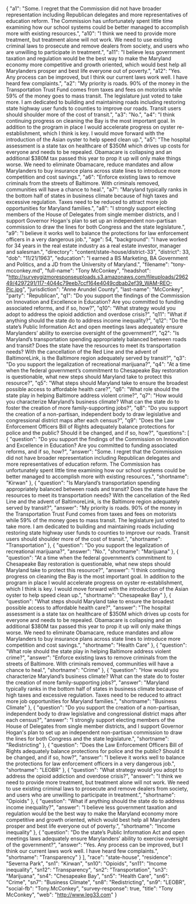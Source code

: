 {
  "a1": "Some.  I regret that the Commission did not have broader representation including Republican delegates and more representatives of education reform.  The Commission has  unfortunately spent little time examining how our school systems could be better managed to accomplish more with existing resources.",
  "a10": "I think we need to provide more treatment, but treatment alone will not work.  We need to use existing criminal laws to prosecute and remove dealers from society, and users who are unwilling to participate in treatment.",
  "a11": "I believe less government taxation and regulation would be the best way to make the Maryland economy more competitive and growth oriented, which would best help all Marylanders prosper and best life everyone out of poverty.",
  "a12": "Yes.  Any process can be improved, but I think our current laws work well.  I have heard few complaints.",
  "a2": "My priority is roads.  90% of the money in the Transportation Trust Fund comes from taxes and fees on motorists while 59% of the money goes to mass transit.  The legislature just voted to take more. I am dedicated to building and maintaining roads including restoring state highway user funds to counties to improve our roads. Transit users should shoulder more of the cost of transit.",
  "a3": "No.",
  "a4": "I think continuing progress on cleaning the Bay is the most important goal.  In addition to the program in place I would accelerate progress on oyster re-establishment, which I think is key.  I would move forward with the introduction of the Asian oyster to help speed clean up.",
  "a5": "The hospital assessment is a state tax on healthcare of $350M which drives up costs for everyone and needs to be repealed. Obamacare is collapsing and an additional $380M tax passed this year to prop it up will only make things worse.  We need to eliminate Obamacare, reduce mandates and allow Marylanders to buy insurance plans across state lines to introduce more competition and cost savings.",
  "a6": "Enforce existing laws to remove criminals from the streets of Baltimore.  With criminals removed, communities will have a chance to heal.",
  "a7": "Maryland typically ranks in the bottom half of states in business climate because of high taxes and excessive regulation.  Taxes need to be reduced to attract more job opportunities for Maryland families.",
  "a8": "I strongly support electing members of the House of Delegates from single member districts, and I support Governor Hogan's plan to set up an independent non-partisan commission to draw the lines for both Congress and the state legislature.",
  "a9": "I believe it works well to balance the protections for law enforcement officers in a very dangerous job.",
  "age": 54,
  "background": "I have worked for 34 years in the real estate industry as a real estate investor, manager and salesman.",
  "directory": "content/state-house/district-33",
  "district": 33,
  "dob": "11/21/1963",
  "education": "I earned a BS Marketing, BA Government and Politics, and a JD from the University of Maryland.",
  "filename": "tony-mcconkey.md",
  "full-name": "Tony McConkey",
  "headshot": "http://surveygizmoresponseuploads.s3.amazonaws.com/fileuploads/296249/4297291/117-4044c79eeb7ccf164e4049cdbab2ef39_WAM-REO-Pic.jpg",
  "jurisdiction": "Anne Arundel County",
  "last-name": "McConkey",
  "party": "Republican",
  "q1": "Do you support the findings of the Commission on Innovation and Excellence in Education? Are you committed to funding associated reforms, and if so, how?",
  "q10": "What strategy would you adopt to address the opioid addiction and overdose crisis?",
  "q11": "What if anything should the state do to address income inequality?",
  "q12": "Do the state’s Public Information Act and open meetings laws adequately ensure Marylanders’ ability to exercise oversight of the government?",
  "q2": "Is Maryland’s transportation spending appropriately balanced between roads and transit? Does the state have the resources to meet its transportation needs? With the cancellation of the Red Line and the advent of BaltimoreLink, is the Baltimore region adequately served by transit?",
  "q3": "Do you support the legalization of recreational marijuana?",
  "q4": "At a time when the federal government’s commitment to Chesapeake Bay restoration is questionable, what new steps should Maryland take to protect this resource?",
  "q5": "What steps should Maryland take to ensure the broadest possible access to affordable health care?",
  "q6": "What role should the state play in helping Baltimore address violent crime?",
  "q7": "How would you characterize Maryland’s business climate? What can the state do to foster the creation of more family-supporting jobs?",
  "q8": "Do you support the creation of a non-partisan, independent body to draw legislative and congressional district maps after each census?",
  "q9": "Does the Law Enforcement Officers Bill of Rights adequately balance protections for police and the public? Should it be changed, and if so, how?",
  "questions": [
    {
      "question": "Do you support the findings of the Commission on Innovation and Excellence in Education? Are you committed to funding associated reforms, and if so, how?",
      "answer": "Some.  I regret that the Commission did not have broader representation including Republican delegates and more representatives of education reform.  The Commission has  unfortunately spent little time examining how our school systems could be better managed to accomplish more with existing resources.",
      "shortname": "Kirwan"
    },
    {
      "question": "Is Maryland’s transportation spending appropriately balanced between roads and transit? Does the state have the resources to meet its transportation needs? With the cancellation of the Red Line and the advent of BaltimoreLink, is the Baltimore region adequately served by transit?",
      "answer": "My priority is roads.  90% of the money in the Transportation Trust Fund comes from taxes and fees on motorists while 59% of the money goes to mass transit.  The legislature just voted to take more. I am dedicated to building and maintaining roads including restoring state highway user funds to counties to improve our roads. Transit users should shoulder more of the cost of transit.",
      "shortname": "Transportation"
    },
    {
      "question": "Do you support the legalization of recreational marijuana?",
      "answer": "No.",
      "shortname": "Marijuana"
    },
    {
      "question": "At a time when the federal government’s commitment to Chesapeake Bay restoration is questionable, what new steps should Maryland take to protect this resource?",
      "answer": "I think continuing progress on cleaning the Bay is the most important goal.  In addition to the program in place I would accelerate progress on oyster re-establishment, which I think is key.  I would move forward with the introduction of the Asian oyster to help speed clean up.",
      "shortname": "Chesapeake Bay"
    },
    {
      "question": "What steps should Maryland take to ensure the broadest possible access to affordable health care?",
      "answer": "The hospital assessment is a state tax on healthcare of $350M which drives up costs for everyone and needs to be repealed. Obamacare is collapsing and an additional $380M tax passed this year to prop it up will only make things worse.  We need to eliminate Obamacare, reduce mandates and allow Marylanders to buy insurance plans across state lines to introduce more competition and cost savings.",
      "shortname": "Health Care"
    },
    {
      "question": "What role should the state play in helping Baltimore address violent crime?",
      "answer": "Enforce existing laws to remove criminals from the streets of Baltimore.  With criminals removed, communities will have a chance to heal.",
      "shortname": "Crime"
    },
    {
      "question": "How would you characterize Maryland’s business climate? What can the state do to foster the creation of more family-supporting jobs?",
      "answer": "Maryland typically ranks in the bottom half of states in business climate because of high taxes and excessive regulation.  Taxes need to be reduced to attract more job opportunities for Maryland families.",
      "shortname": "Business Climate"
    },
    {
      "question": "Do you support the creation of a non-partisan, independent body to draw legislative and congressional district maps after each census?",
      "answer": "I strongly support electing members of the House of Delegates from single member districts, and I support Governor Hogan's plan to set up an independent non-partisan commission to draw the lines for both Congress and the state legislature.",
      "shortname": "Redistricting"
    },
    {
      "question": "Does the Law Enforcement Officers Bill of Rights adequately balance protections for police and the public? Should it be changed, and if so, how?",
      "answer": "I believe it works well to balance the protections for law enforcement officers in a very dangerous job.",
      "shortname": "LEOBR"
    },
    {
      "question": "What strategy would you adopt to address the opioid addiction and overdose crisis?",
      "answer": "I think we need to provide more treatment, but treatment alone will not work.  We need to use existing criminal laws to prosecute and remove dealers from society, and users who are unwilling to participate in treatment.",
      "shortname": "Opioids"
    },
    {
      "question": "What if anything should the state do to address income inequality?",
      "answer": "I believe less government taxation and regulation would be the best way to make the Maryland economy more competitive and growth oriented, which would best help all Marylanders prosper and best life everyone out of poverty.",
      "shortname": "Income inequality"
    },
    {
      "question": "Do the state’s Public Information Act and open meetings laws adequately ensure Marylanders’ ability to exercise oversight of the government?",
      "answer": "Yes.  Any process can be improved, but I think our current laws work well.  I have heard few complaints.",
      "shortname": "Transparency"
    }
  ],
  "race": "state-house",
  "residence": "Severna Park",
  "sn1": "Kirwan",
  "sn10": "Opioids",
  "sn11": "Income inequality",
  "sn12": "Transparency",
  "sn2": "Transportation",
  "sn3": "Marijuana",
  "sn4": "Chesapeake Bay",
  "sn5": "Health Care",
  "sn6": "Crime",
  "sn7": "Business Climate",
  "sn8": "Redistricting",
  "sn9": "LEOBR",
  "social-fb": "Tony.McConkey",
  "survey-response": true,
  "title": "Tony McConkey",
  "web": "http://www.leg33.com"
}

